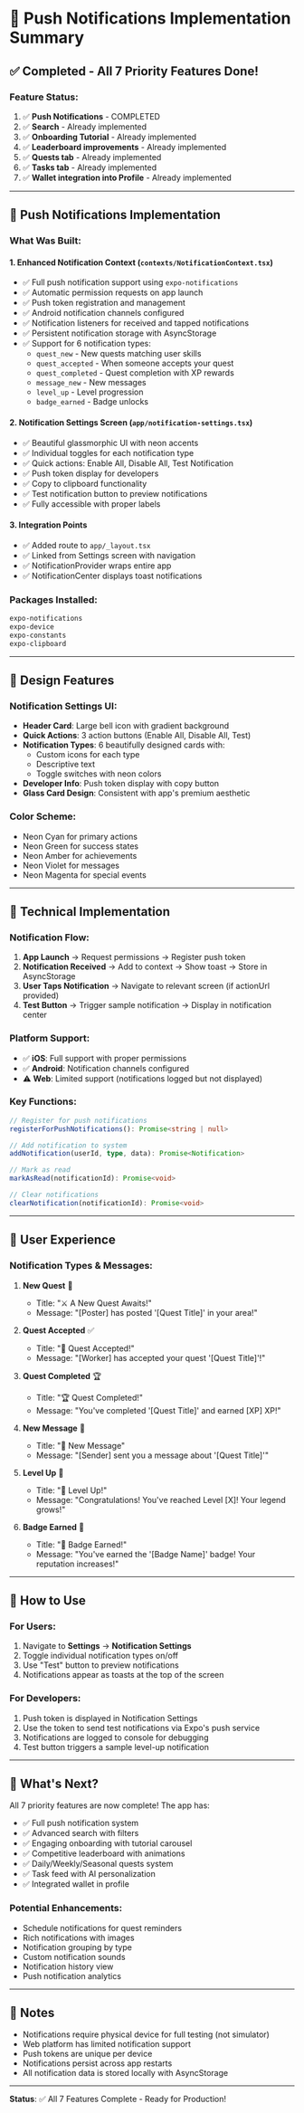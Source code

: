 # 🔔 Push Notifications Implementation Summary

## ✅ Completed - All 7 Priority Features Done!

### Feature Status:
1. ✅ **Push Notifications** - COMPLETED
2. ✅ **Search** - Already implemented
3. ✅ **Onboarding Tutorial** - Already implemented
4. ✅ **Leaderboard improvements** - Already implemented
5. ✅ **Quests tab** - Already implemented
6. ✅ **Tasks tab** - Already implemented
7. ✅ **Wallet integration into Profile** - Already implemented

---

## 🎯 Push Notifications Implementation

### What Was Built:

#### 1. **Enhanced Notification Context** (`contexts/NotificationContext.tsx`)
- ✅ Full push notification support using `expo-notifications`
- ✅ Automatic permission requests on app launch
- ✅ Push token registration and management
- ✅ Android notification channels configured
- ✅ Notification listeners for received and tapped notifications
- ✅ Persistent notification storage with AsyncStorage
- ✅ Support for 6 notification types:
  - `quest_new` - New quests matching user skills
  - `quest_accepted` - When someone accepts your quest
  - `quest_completed` - Quest completion with XP rewards
  - `message_new` - New messages
  - `level_up` - Level progression
  - `badge_earned` - Badge unlocks

#### 2. **Notification Settings Screen** (`app/notification-settings.tsx`)
- ✅ Beautiful glassmorphic UI with neon accents
- ✅ Individual toggles for each notification type
- ✅ Quick actions: Enable All, Disable All, Test Notification
- ✅ Push token display for developers
- ✅ Copy to clipboard functionality
- ✅ Test notification button to preview notifications
- ✅ Fully accessible with proper labels

#### 3. **Integration Points**
- ✅ Added route to `app/_layout.tsx`
- ✅ Linked from Settings screen with navigation
- ✅ NotificationProvider wraps entire app
- ✅ NotificationCenter displays toast notifications

### Packages Installed:
```bash
expo-notifications
expo-device
expo-constants
expo-clipboard
```

---

## 🎨 Design Features

### Notification Settings UI:
- **Header Card**: Large bell icon with gradient background
- **Quick Actions**: 3 action buttons (Enable All, Disable All, Test)
- **Notification Types**: 6 beautifully designed cards with:
  - Custom icons for each type
  - Descriptive text
  - Toggle switches with neon colors
- **Developer Info**: Push token display with copy button
- **Glass Card Design**: Consistent with app's premium aesthetic

### Color Scheme:
- Neon Cyan for primary actions
- Neon Green for success states
- Neon Amber for achievements
- Neon Violet for messages
- Neon Magenta for special events

---

## 🔧 Technical Implementation

### Notification Flow:
1. **App Launch** → Request permissions → Register push token
2. **Notification Received** → Add to context → Show toast → Store in AsyncStorage
3. **User Taps Notification** → Navigate to relevant screen (if actionUrl provided)
4. **Test Button** → Trigger sample notification → Display in notification center

### Platform Support:
- ✅ **iOS**: Full support with proper permissions
- ✅ **Android**: Notification channels configured
- ⚠️ **Web**: Limited support (notifications logged but not displayed)

### Key Functions:
```typescript
// Register for push notifications
registerForPushNotifications(): Promise<string | null>

// Add notification to system
addNotification(userId, type, data): Promise<Notification>

// Mark as read
markAsRead(notificationId): Promise<void>

// Clear notifications
clearNotification(notificationId): Promise<void>
```

---

## 📱 User Experience

### Notification Types & Messages:

1. **New Quest** 🎯
   - Title: "⚔️ A New Quest Awaits!"
   - Message: "[Poster] has posted '[Quest Title]' in your area!"

2. **Quest Accepted** ✅
   - Title: "🎯 Quest Accepted!"
   - Message: "[Worker] has accepted your quest '[Quest Title]'!"

3. **Quest Completed** 🏆
   - Title: "🏆 Quest Completed!"
   - Message: "You've completed '[Quest Title]' and earned [XP] XP!"

4. **New Message** 💬
   - Title: "💬 New Message"
   - Message: "[Sender] sent you a message about '[Quest Title]'"

5. **Level Up** 🌟
   - Title: "🌟 Level Up!"
   - Message: "Congratulations! You've reached Level [X]! Your legend grows!"

6. **Badge Earned** 🏅
   - Title: "🏅 Badge Earned!"
   - Message: "You've earned the '[Badge Name]' badge! Your reputation increases!"

---

## 🚀 How to Use

### For Users:
1. Navigate to **Settings** → **Notification Settings**
2. Toggle individual notification types on/off
3. Use "Test" button to preview notifications
4. Notifications appear as toasts at the top of the screen

### For Developers:
1. Push token is displayed in Notification Settings
2. Use the token to send test notifications via Expo's push service
3. Notifications are logged to console for debugging
4. Test button triggers a sample level-up notification

---

## 🎉 What's Next?

All 7 priority features are now complete! The app has:
- ✅ Full push notification system
- ✅ Advanced search with filters
- ✅ Engaging onboarding with tutorial carousel
- ✅ Competitive leaderboard with animations
- ✅ Daily/Weekly/Seasonal quests system
- ✅ Task feed with AI personalization
- ✅ Integrated wallet in profile

### Potential Enhancements:
- Schedule notifications for quest reminders
- Rich notifications with images
- Notification grouping by type
- Custom notification sounds
- Notification history view
- Push notification analytics

---

## 📝 Notes

- Notifications require physical device for full testing (not simulator)
- Web platform has limited notification support
- Push tokens are unique per device
- Notifications persist across app restarts
- All notification data is stored locally with AsyncStorage

---

**Status**: ✅ All 7 Features Complete - Ready for Production!
